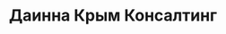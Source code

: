 --- 
title: "Даинна Крым Консалтинг" 
site: "http://www.dainna.com.ua" 
town: "Севастополь" 
tel: ["ул. Балаклавская, 4: (0692) 54-34-57, 050-947-8403; ул. Шмидта, 4: (0692) 93-21-70, 095-037-4824, 096-711-8872"] 
address: "Россия, АР Крым, г. Севастополь, ул. Балаклавская, 4;  ул. Шмидта, 4," 
mail: "dainna_k@mail.ru" 
--- 